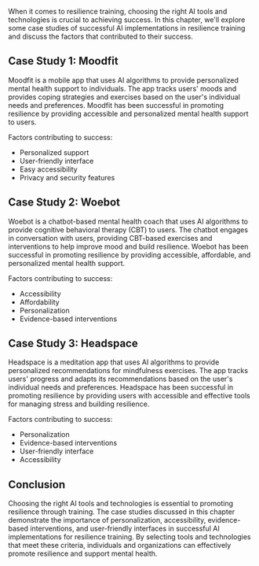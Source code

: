 

When it comes to resilience training, choosing the right AI tools and technologies is crucial to achieving success. In this chapter, we'll explore some case studies of successful AI implementations in resilience training and discuss the factors that contributed to their success.

Case Study 1: Moodfit
---------------------

Moodfit is a mobile app that uses AI algorithms to provide personalized mental health support to individuals. The app tracks users' moods and provides coping strategies and exercises based on the user's individual needs and preferences. Moodfit has been successful in promoting resilience by providing accessible and personalized mental health support to users.

Factors contributing to success:

* Personalized support
* User-friendly interface
* Easy accessibility
* Privacy and security features

Case Study 2: Woebot
--------------------

Woebot is a chatbot-based mental health coach that uses AI algorithms to provide cognitive behavioral therapy (CBT) to users. The chatbot engages in conversation with users, providing CBT-based exercises and interventions to help improve mood and build resilience. Woebot has been successful in promoting resilience by providing accessible, affordable, and personalized mental health support.

Factors contributing to success:

* Accessibility
* Affordability
* Personalization
* Evidence-based interventions

Case Study 3: Headspace
-----------------------

Headspace is a meditation app that uses AI algorithms to provide personalized recommendations for mindfulness exercises. The app tracks users' progress and adapts its recommendations based on the user's individual needs and preferences. Headspace has been successful in promoting resilience by providing users with accessible and effective tools for managing stress and building resilience.

Factors contributing to success:

* Personalization
* Evidence-based interventions
* User-friendly interface
* Accessibility

Conclusion
----------

Choosing the right AI tools and technologies is essential to promoting resilience through training. The case studies discussed in this chapter demonstrate the importance of personalization, accessibility, evidence-based interventions, and user-friendly interfaces in successful AI implementations for resilience training. By selecting tools and technologies that meet these criteria, individuals and organizations can effectively promote resilience and support mental health.
